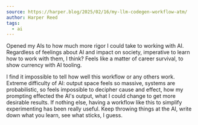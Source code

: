 ```yaml
---
source: https://harper.blog/2025/02/16/my-llm-codegen-workflow-atm/
author: Harper Reed
tags:
  - ai
---
```

Opened my AIs to how much more rigor I could take to working with AI. Regardless of feelings about AI and impact on society, imperative to learn how to work with them, I think? Feels like a matter of career survival, to show currency with AI tooling.

I find it impossible to tell how well this workflow or any others work. Extreme difficulty of AI: output space feels so massive, systems are probabilistic, so feels impossible to decipher cause and effect, how my prompting effected the AI's output, what I could change to get more desirable results. If nothing else, having a workflow like this to simplify experimenting has been really useful. Keep throwing things at the AI, write down what you learn, see what sticks, I guess. 